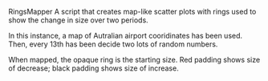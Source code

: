RingsMapper
A script that creates map-like scatter plots with rings used to show the change in size over two periods. 

In this instance, a map of Autralian airport cooridinates has been used. Then, every 13th has been decide two lots of random numbers.

When mapped, the opaque ring is the starting size. Red padding shows size of decrease; black padding shows size of increase.
